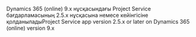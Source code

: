 <span data-ttu-id="db7e8-101">Dynamics 365 (online) 9.x нұсқасындағы Project Service бағдарламасының 2.5.x нұсқасына немесе кейінгісіне қолданылады</span><span class="sxs-lookup"><span data-stu-id="db7e8-101">Project Service app version 2.5.x or later on Dynamics 365 (online) version 9.x</span></span>
